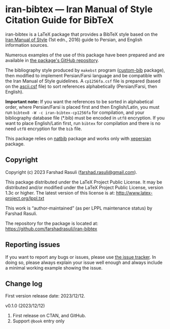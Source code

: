 # iran-bibtex — Iran Manual of Style Citation Guide for BibTeX
iran-bibtex is a LaTeX package that provides a BibTeX style based on the [Iran Manual of Style](https://imos.irandoc.ac.ir) (1st edn., 2016) guide to Persian, and English information sources.

Numerous examples of the use of this package have been prepared and are available in [the package's GitHub repository](https://github.com/farshadrasuli/iran-bibtex).

The bibliography style produced by `makebst` program ([custom-bib](https://ctan.org/pkg/custom-bib) package), then modified to implement Persian/Farsi language and be compatible with the Iran Manual of Style guidelines. A `cp1256fa.csf` file is prepared (based on the [ascii.csf](https://ctan.org/tex-archive/biblio/bibtex/bibtex-x/csf/ascii.csf) file) to sort references alphabetically (Persian/Farsi, then English).

**Important note:** If you want the references to be sorted in alphabetical order, where Persian/Farsi is placed first and then English/Latin, you must run `bibtex8 -W -c iran-bibtex-cp1256fa` for compilation, and your bibliography database file (*.bib) must be encoded in `utf8` encryption. If you want to place English/Latin first, run `bibtex` for compilation and there is no need `utf8` encryption for the `bib` file.

This package relies on [natbib](https://ctan.org/pkg/natbib) package and works only with [xepersian](https://ctan.org/pkg/xepersian) package.


## Copyright
Copyright (c) 2023 Farshad Rasuli (farshad.rasuli@gmail.com).

This package distributed under the LaTeX Project Public License. It may be distributed and/or modified under the LaTeX Project Public License, version 1.3c or higher. The latest version of this license is at: http://www.latex-project.org/lppl.txt

This work is “author-maintained” (as per LPPL maintenance status)
by Farshad Rasuli.

The repository for the package is located at:  https://github.com/farshadrasuli/iran-bibtex


## Reporting issues
If you want to report any bugs or issues, please use [the issue tracker](https://github.com/farshadrasuli/iran-bibtex/issues). In doing so, please always explain your issue well enough and always include a minimal working example showing the issue.


## Change log
First version release date: 2023/12/12.

v0.1.0 (2023/12/12)
  1. First release on CTAN, and GitHub.
  2. Support `@book` entry only
